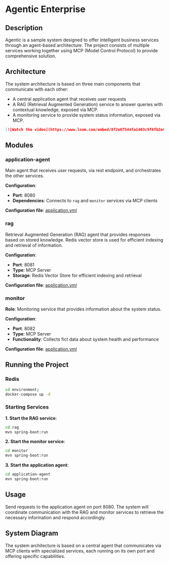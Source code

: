 # Agentic Enterprise

## Description

Agentic is a sample system designed to offer intelligent business services through an agent-based architecture. 
The project consists of multiple services working together using MCP (Model Control Protocol) to provide comprehensive solution.

## Architecture

The system architecture is based on three main components that communicate with each other:

- A central application agent that receives user requests
- A RAG (Retrieval Augmented Generation) service to answer queries with contextual knowledge, exposed via MCP.
- A monitoring service to provide system status information, exposed via MCP.

```markdown
[![Watch the video](https://www.loom.com/embed/8f2e07544fa1403c9f6fb2e07c817ad0)](https://www.loom.com/share/your-video-id)
```

## Modules

### application-agent

Main agent that receives user requests, via rest endpoint, and orchestrates the other services.

**Configuration**:
- **Port**: 8080
- **Dependencies**: Connects to `rag` and `monitor` services via MCP clients

**Configuration file**: [application.yml](application-agent/src/main/resources/application.yml)

### rag

Retrieval Augmented Generation (RAG) agent that provides responses based on stored knowledge.
Redis vector store is used for efficient indexing and retrieval of information.

**Configuration**:
- **Port**: 8081
- **Type**: MCP Server
- **Storage**: Redis Vector Store for efficient indexing and retrieval

**Configuration file**: [application.yml](rag/src/main/resources/application.yml)

### monitor

**Role**: Monitoring service that provides information about the system status.

**Configuration**:
- **Port**: 8082
- **Type**: MCP Server
- **Functionality**: Collects fict data about system health and performance

**Configuration file**: [application.yml](monitor/src/main/resources/application.yml)

## Running the Project

### Redis

```bash
cd environment;
docker-compose up -d
```

### Starting Services

**1. Start the RAG service**:
```bash
cd rag
mvn spring-boot:run
```

**2. Start the monitor service**:
```bash
cd monitor
mvn spring-boot:run
```

**3. Start the application agent**:
```bash
cd application-agent
mvn spring-boot:run
```

## Usage

Send requests to the application agent on port 8080. The system will coordinate communication with the RAG and monitor services to retrieve 
the necessary information and respond accordingly.

## System Diagram

The system architecture is based on a central agent that communicates via MCP clients with specialized services, each running on its own port and offering specific capabilities.